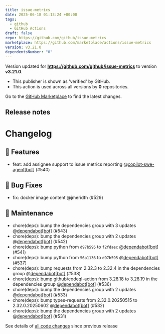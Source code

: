 ```yaml
---
title: issue-metrics
date: 2025-06-18 01:13:24 +00:00
tags:
  - github
  - GitHub Actions
draft: false
repo: https://github.com/github/issue-metrics
marketplace: https://github.com/marketplace/actions/issue-metrics
version: v3.21.0
dependentsNumber: "0"
---
```



Version updated for **https://github.com/github/issue-metrics** to version **v3.21.0**.
- This publisher is shown as 'verified' by GitHub.
- This action is used across all versions by **0** repositories.

Go to the [GitHub Marketplace](https://github.com/marketplace/actions/issue-metrics) to find the latest changes.

## Release notes

# Changelog
## 🚀 Features

- feat: add assignee support to issue metrics reporting @[copilot-swe-agent[bot]](https://github.com/apps/copilot-swe-agent) (#540)

## 🐛 Bug Fixes

- fix: docker image content @jmeridth (#529)

## 🧰 Maintenance

- chore(deps): bump the dependencies group with 3 updates @[dependabot[bot]](https://github.com/apps/dependabot) (#543)
- chore(deps): bump the dependencies group with 2 updates @[dependabot[bot]](https://github.com/apps/dependabot) (#542)
- chore(deps): bump python from `d97b595` to `f2fdaec` @[dependabot[bot]](https://github.com/apps/dependabot) (#541)
- chore(deps): bump python from `56a1136` to `d97b595` @[dependabot[bot]](https://github.com/apps/dependabot) (#537)
- chore(deps): bump requests from 2.32.3 to 2.32.4 in the dependencies group @[dependabot[bot]](https://github.com/apps/dependabot) (#538)
- chore(deps): bump github/codeql-action from 3.28.18 to 3.28.19 in the dependencies group @[dependabot[bot]](https://github.com/apps/dependabot) (#536)
- chore(deps): bump the dependencies group with 2 updates @[dependabot[bot]](https://github.com/apps/dependabot) (#533)
- chore(deps): bump types-requests from 2.32.0.20250515 to 2.32.0.20250602 @[dependabot[bot]](https://github.com/apps/dependabot) (#532)
- chore(deps): bump the dependencies group with 2 updates @[dependabot[bot]](https://github.com/apps/dependabot) (#531)

See details of [all code changes](https://github.com/github/issue-metrics/compare/v3.20.1...v3.21.0) since previous release

